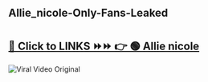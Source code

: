 
 ## Allie_nicole-Only-Fans-Leaked

# <h2><a href="https://clipsfans.com/Allie_nicole&ref=git">🔗 Click to LINKS ⏩⏩ 👉 🟢 Allie nicole </a></h2>

<a href="https://clipsfans.com/Allie_nicole&ref=git" rel="nofollow" data-target="animated-image.originalLink"><img src="https://i.ibb.co.com/xMMVF88/686577567.gif" alt="Viral Video Original" style="max-width: 100%; display: inline-block;" data-target="animated-image.originalImage"></a>
